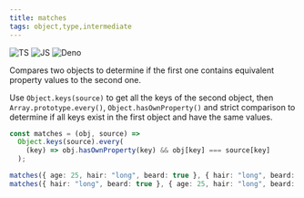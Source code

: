 ```yaml
---
title: matches
tags: object,type,intermediate
---
```


![TS](https://img.shields.io/badge/supports-typescript-blue.svg?style=flat-square)
![JS](https://img.shields.io/badge/supports-javascript-yellow.svg?style=flat-square)
![Deno](https://img.shields.io/badge/supports-deno-green.svg?style=flat-square)

Compares two objects to determine if the first one contains equivalent property values to the second one.

Use `Object.keys(source)` to get all the keys of the second object, then `Array.prototype.every()`, `Object.hasOwnProperty()` and strict comparison to determine if all keys exist in the first object and have the same values.

```ts
const matches = (obj, source) =>
  Object.keys(source).every(
    (key) => obj.hasOwnProperty(key) && obj[key] === source[key]
  );
```

```ts
matches({ age: 25, hair: "long", beard: true }, { hair: "long", beard: true }); // true
matches({ hair: "long", beard: true }, { age: 25, hair: "long", beard: true }); // false
```
